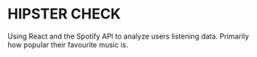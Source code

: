 # HIPSTER CHECK

Using React and the Spotify API to analyze users listening data. Primarily how popular their favourite music is.
